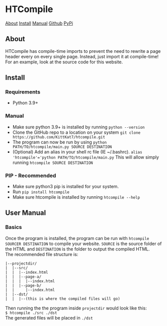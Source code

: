 # HTCompile

<a href="#about" class="btn">About</a>
<a href="#install" class="btn">Install</a>
<a href="#manual" class="btn">Manual</a>
<a href="https://github.com/KittKat7/htcompile" class="btn">Github</a>
<a href="https://pypi.org/project/htcompile/" class="btn">PyPi</a>

## About

HTCompile has compile-time imports to prevent the need to rewrite a page
header every on every single page. Instead, just import it at
compile-time! For an example, look at the source code for this website.

## Install

### Requirements

-   Python 3.9+

### Manual

-   Make sure python 3.9+ is installed by running `python --version`
-   Clone the GitHub repo to a location on your system
    `git clone https://github.com/KittKat7/htcompile.git`
-   The program can now be run by using
    `python PATH/TO/htcompile/main.py SOURCE DESTINATION`
-   (Optional) Add an alias in your shell rc file (IE ~/.bashrc).
    `alias 'htcompile'='python PATH/TO/htcompile/main.py` This will
    allow simply running `htcompile SOURCE DESTINATION`

### PIP - Recommended

-   Make sure python3 pip is installed for your system.
-   Run `pip install htcompile`
-   Make sure htcompile is installed by running `htcompile --help`

## User Manual

### Basics

Once the program is installed, the program can be run with
`htcompile SOURCER DESTINATION` to compile your website. `SOURCE` is the
source folder of the HTML and `DESTINATION` is the folder to output the
compiled HTML.  
The recommended file structure is:

    |--projectdir/
    |  |--src/
    |  |  |--index.html
    |  |  |--page-a/
    |  |  |  |--index.html
    |  |  |--page-b/
    |  |     |--index.html
    |  |--dst/
    |  |  |--(this is where the compiled files will go)
                    

Then running the the program inside `projectdir` would look like this:  
`$ htcompile ./src ./dst`  
The generated files will be placed in `./dst`
